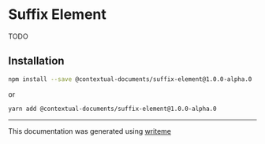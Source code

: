 # Suffix Element

TODO

## Installation

```bash
npm install --save @contextual-documents/suffix-element@1.0.0-alpha.0
```
or
```bash
yarn add @contextual-documents/suffix-element@1.0.0-alpha.0
```

---
This documentation was generated using [writeme](https://www.npmjs.com/package/@writeme/core)
